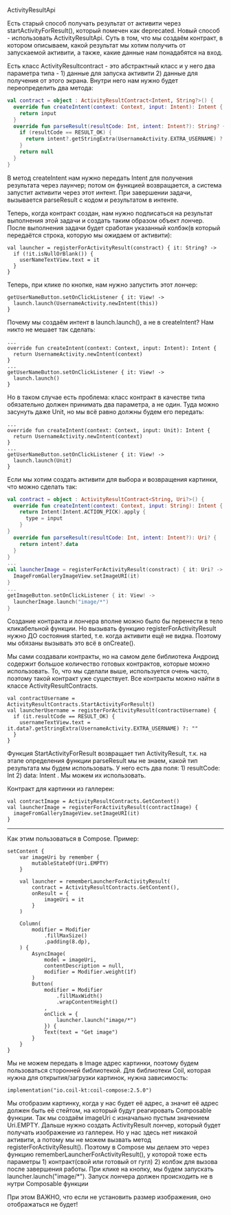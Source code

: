 
ActivityResultApi

Есть старый способ получать результат от активити через startActivityForResult(), который помечен как deprecated. 
Новый способ - использовать ActivityResultApi. Суть в том, что мы создаём контракт, в котором описываем, какой результат мы хотим получить от запускаемой активити, а также, какие данные нам понадабятся на вход.

Есть класс ActivityResultcontract - это абстрактный класс и у него два параметра типа - 1) данные для запуска активити 2) данные для получения от этого экрана. Внутри него нам нужно будет переопределить два метода:

```kotlin
val contract = object : ActivityResultContract<Intent, String?>() {
  override fun createIntent(context: Context, input: Intent): Intent {
    return input
  }
  override fun parseResult(resultCode: Int, intent: Intent?): String? {
    if (resultCode == RESULT_OK) {
      return intent?.getStringExtra(UsernameActivity.EXTRA_USERNAME) ?: ""
    } 
    return null
  }
}
```

В метод createIntent нам нужно передать Intent для получения результата через лаунчер; потом он функцией возвращается,  а система запустит активити через этот интент.
При завершении задачи, вызывается parseResult с кодом и результатом в интенте.

Теперь, когда контракт создан, нам нужно подписаться на результат выполнения этой задачи и создать таким образом объект лончер. После выполнения задачи будет сработан указанный колбэк(в который передаётся строка, которую мы ожидаем от активити):
 
```
val launcher = registerForActivityResult(constract) { it: String? ->
  if (!it.isNullOrBlank()) {
    userNameTextView.text = it
  }
}
```

Теперь, при клике по кнопке, нам нужно запустить этот лончер:

```
getUserNameButton.setOnClickListener { it: View! ->
  launch.launch(UsernameActivity.newIntent(this))
}
```

Почему мы создаём интент в launch.launch(), а не в createIntent? Нам никто не мешает так сделать:

```
...
override fun createIntent(context: Context, input: Intent): Intent {
  return UsernameActivity.newIntent(context)
}
...
getUserNameButton.setOnClickListener { it: View! ->
  launch.launch()
}
```

Но в таком случае есть проблема: класс контракт в качестве типа обязательно должен принимать два параметра, а не один. Туда можно засунуть даже Unit, но мы всё равно должны будем его передать:

```
...
override fun createIntent(context: Context, input: Unit): Intent {
  return UsernameActivity.newIntent(context)
}
...
getUserNameButton.setOnClickListener { it: View! ->
  launch.launch(Unit)
}
```

Если мы хотим создать активити для выбора и возвращения картинки, что можно сделать так:

```kotlin
val contract = object : ActivityResultContract<String, Uri?>() {
  override fun createIntent(context: Context, input: String): Intent {
    return Intent(Intent.ACTION_PICK).apply {
      type = input
    }
}
  override fun parseResult(resultCode: Int, intent: Intent?): Uri? {
    return intent?.data
  }
}
...
val launcherImage = registerForActivityResult(constract) { it: Uri? ->
  ImageFromGalleryImageView.setImageURI(it)
}
...
getImageButton.setOnClickListener { it: View! ->
  launcherImage.launch("image/*")
}
```

Создание контракта и лончера вполне можно было бы перенести в тело кликабельной функции. Но вызывать функцию registerForActivityResult нужно ДО состояния started, т.е. когда активити ещё не видна. Поэтому мы обязаны вызывать это всё в onCreate(). 

Мы сами создавали контракты, но на самом деле библиотека Андроид содержит большое количество готовых контрактов, которые можно использовать. То, что мы сделали выше, используется очень часто, поэтому такой контракт уже существует. Все контракты можно найти в классе ActivityResultContracts.

```
val contractUsername = ActivityResultContracts.StartActivityForResult()
val launcherUsername = registerForActivityResult(contractUsername) {
  if (it.resultCode == RESULT_OK) {
    usernameTextView.text = it.data?.getStringExtra(UsernameActivity.EXTRA_USERNAME) ?: ""
  }
}
```

Функция StartActivityForResult возвращает тип ActivityResult, т.к. на этапе определения функции parseResult мы не знаем, какой тип результата мы будем использовать. У него есть два поля: 1) resultCode: Int 2) data: Intent . Мы можем их использовать.

Контракт для картинки из галлереи:

```
val contractImage = ActivityResultContracts.GetContent()
val launcherImage = registerForActivityResult(contractImage) {
  imageFromGalleryImageView.setImageURI(it)
}
```

--------------------------------------------------

Как этим пользоваться в Compose. Пример:

```
setContent {
    var imageUri by remember {
        mutableStateOf(Uri.EMPTY)
    }

    val launcher = rememberLauncherForActivityResult(
        contract = ActivityResultContracts.GetContent(),
        onResult = {
            imageUri = it
        }
    )

    Column(
        modifier = Modifier
            .fillMaxSize()
            .padding(8.dp),
    ) {
        AsyncImage(
            model = imageUri,
            contentDescription = null,
            modifier = Modifier.weight(1f)
        )
        Button(
            modifier = Modifier
                .fillMaxWidth()
                .wrapContentHeight()
            ,
            onClick = {
                launcher.launch("image/*")
            }) {
            Text(text = "Get image")
        }
    }
}
```

Мы не можем передать в Image адрес картинки, поэтому будем пользоваться сторонней библиотекой. Для библиотеки Coil, которая нужна для открытия/загрузки картинок, нужна зависимость:

```
implementation("io.coil-kt:coil-compose:2.5.0")
```

Мы отобразим картинку, когда у нас будет её адрес, а значит её адрес должен быть её стейтом, на который будут реагировать Composable функции. Так мы создаём imageUri с изначально пустым значением Uri.EMPTY.
Дальше нужно создать ActivityResult лончер, который будет получать изображение из галлереи. Но у нас здесь нет никакой активити, а потому мы не можем вызвать метод registerForActivityResult(). Поэтому в Compose мы делаем это через функцию rememberLauncherForActivityResult(), у которой тоже есть параметры 1) контракт(свой или готовый от гугл) 2) колбэк для вызова после завершения работы.
При клике на кнопку, мы будем запускать launcher.launch("image/*"). Запуск лончера должен происходить не в нутри Composable функции

При этом ВАЖНО, что если не установить размер изображения, оно отображаться не будет!
















```
